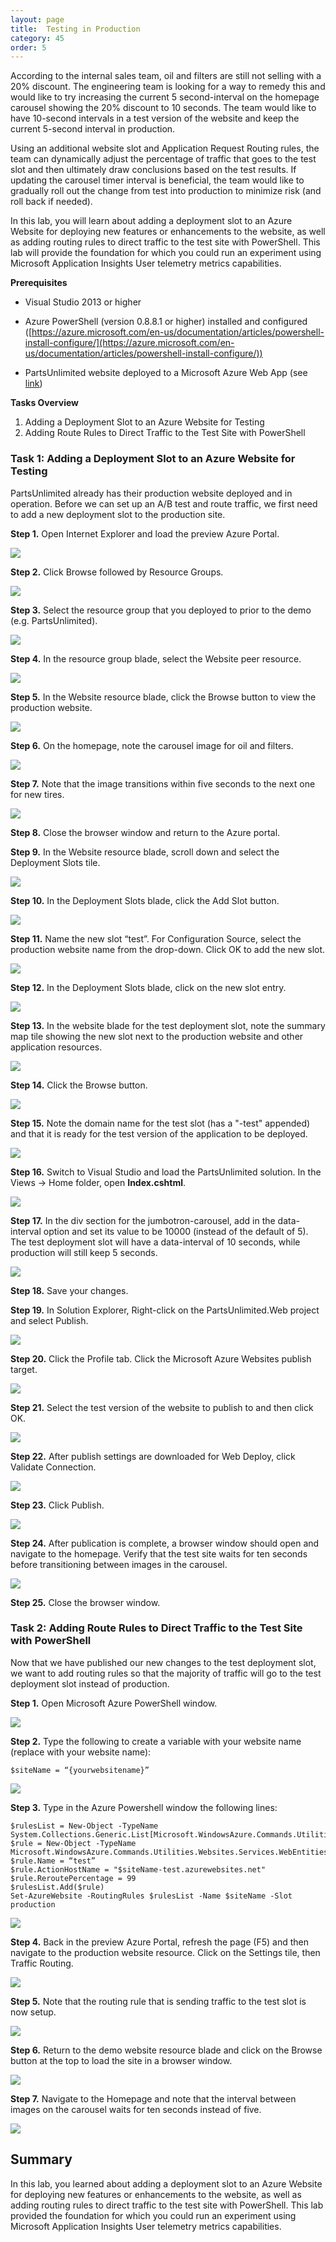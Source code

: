```yaml
---
layout: page
title:  Testing in Production
category: 45
order: 5
---
```


According to the internal sales team, oil and filters are still not selling with a 20% discount. The engineering team is looking for a way to remedy this and would like to try increasing the current 5 second-interval on the homepage carousel showing the 20% discount to 10 seconds. The team would like to have 10-second intervals in a test version of the website and keep the current 5-second interval in production. 

Using an additional website slot and Application Request Routing rules, the team can dynamically adjust the percentage of traffic that goes to the test slot and then ultimately draw conclusions based on the test results. If updating the carousel timer interval is beneficial, the team would like to gradually roll out the change from test into production to minimize risk (and roll back if needed).

In this lab, you will learn about adding a deployment slot to an Azure Website for deploying new features or enhancements to the website, as well as adding routing rules to direct traffic to the test site with PowerShell.  This lab will provide the foundation for which you could run an experiment using Microsoft Application Insights User telemetry metrics capabilities.

**Prerequisites**

- Visual Studio 2013 or higher

- Azure PowerShell (version 0.8.8.1 or higher) installed and configured ([https://azure.microsoft.com/en-us/documentation/articles/powershell-install-configure/](https://azure.microsoft.com/en-us/documentation/articles/powershell-install-configure/))

- PartsUnlimited website deployed to a Microsoft Azure Web App (see [link](https://github.com/Microsoft/PartsUnlimited/blob/aspnet45/docs/Deployment.md))

**Tasks Overview**

1. Adding a Deployment Slot to an Azure Website for Testing
2. Adding Route Rules to Direct Traffic to the Test Site with PowerShell

### Task 1: Adding a Deployment Slot to an Azure Website for Testing

PartsUnlimited already has their production website deployed and in operation. Before we can set up an A/B test and route traffic, we first need to add a new deployment slot to the production site.


**Step 1.** Open Internet Explorer and load the preview Azure Portal.

![](</PartsUnlimited/assets/45-testing-production/step1.png>)

**Step 2.** Click Browse followed by Resource Groups.

![](</PartsUnlimited/assets/45-testing-production/step2.png>)

**Step 3.** Select the resource group that you deployed to prior to the demo (e.g. PartsUnlimited).

![](</PartsUnlimited/assets/45-testing-production/step3.png>)

**Step 4.** In the resource group blade, select the Website peer resource.

![](</PartsUnlimited/assets/45-testing-production/step4.png>)

**Step 5.** In the Website resource blade, click the Browse button to view the production website.

![](</PartsUnlimited/assets/45-testing-production/step5.png>)

**Step 6.** On the homepage, note the carousel image for oil and filters.

![](</PartsUnlimited/assets/45-testing-production/step6.png>)

**Step 7.** Note that the image transitions within five seconds to the next one for new tires.

![](</PartsUnlimited/assets/45-testing-production/step7.png>)

**Step 8.** Close the browser window and return to the Azure portal.

**Step 9.** In the Website resource blade, scroll down and select the Deployment Slots tile.

![](</PartsUnlimited/assets/45-testing-production/step9.png>)

**Step 10.** In the Deployment Slots blade, click the Add Slot button.

![](</PartsUnlimited/assets/45-testing-production/step10.png>)

**Step 11.** Name the new slot “test”. For Configuration Source, select the production website name from the drop-down. Click OK to add the new slot.

![](</PartsUnlimited/assets/45-testing-production/step11.png>)

**Step 12.** In the Deployment Slots blade, click on the new slot entry.

![](</PartsUnlimited/assets/45-testing-production/step12.png>)

**Step 13.** In the website blade for the test deployment slot, note the summary map tile showing the new slot next to the production website and other application resources.

![](</PartsUnlimited/assets/45-testing-production/step13.png>)

**Step 14.** Click the Browse button.

![](</PartsUnlimited/assets/45-testing-production/step14.png>)

**Step 15.** Note the domain name for the test slot (has a "-test" appended) and that it is ready for the test version of the application to be deployed.

![](</PartsUnlimited/assets/45-testing-production/step15.png>)

**Step 16.** Switch to Visual Studio and load the PartsUnlimited solution. In the Views -\> Home folder, open **Index.cshtml**.

![](</PartsUnlimited/assets/45-testing-production/step16.png>)

**Step 17.** In the div section for the jumbotron-carousel, add in the data-interval option and set its value to be 10000 (instead of the default of 5). The test deployment slot will have a data-interval of 10 seconds, while production will still keep 5 seconds. 

![](</PartsUnlimited/assets/45-testing-production/step17.png>)

**Step 18.** Save your changes.

**Step 19.** In Solution Explorer, Right-click on the PartsUnlimited.Web project and select Publish.

![](</PartsUnlimited/assets/45-testing-production/step19.png>)

**Step 20.** Click the Profile tab. Click the Microsoft Azure Websites publish target.

![](</PartsUnlimited/assets/45-testing-production/step20.png>)

**Step 21.** Select the test version of the website to publish to and then click OK.

![](</PartsUnlimited/assets/45-testing-production/step21.png>)

**Step 22.** After publish settings are downloaded for Web Deploy, click Validate Connection.

![](</PartsUnlimited/assets/45-testing-production/step22.png>)

**Step 23.** Click Publish.

![](</PartsUnlimited/assets/45-testing-production/step23.png>)

**Step 24.** After publication is complete, a browser window should open and navigate to the homepage. Verify that the test site waits for ten seconds before transitioning between images in the carousel.

![](</PartsUnlimited/assets/45-testing-production/step6.png>)

**Step 25.** Close the browser window.


### Task 2: Adding Route Rules to Direct Traffic to the Test Site with PowerShell

Now that we have published our new changes to the test deployment slot, we want to add routing rules so that the majority of traffic will go to the test deployment slot instead of production.
 

**Step 1.** Open Microsoft Azure PowerShell window.

![](</PartsUnlimited/assets/45-testing-production/part2step1.png>)

**Step 2.** Type the following to create a variable with your website name (replace with your website name):

`$siteName = “{yourwebsitename}”`

![](</PartsUnlimited/assets/45-testing-production/part2step2.png>)

**Step 3.** Type in the Azure Powershell window the following lines:

	$rulesList = New-Object -TypeName System.Collections.Generic.List[Microsoft.WindowsAzure.Commands.Utilities.Websites.Services.WebEntities.RampUpRule]
	$rule = New-Object -TypeName Microsoft.WindowsAzure.Commands.Utilities.Websites.Services.WebEntities.RampUpRule
	$rule.Name = “test”
	$rule.ActionHostName = "$siteName-test.azurewebsites.net"
	$rule.ReroutePercentage = 99
	$rulesList.Add($rule)
	Set-AzureWebsite -RoutingRules $rulesList -Name $siteName -Slot production

![](</PartsUnlimited/assets/45-testing-production/part2step3.png>)

**Step 4.** Back in the preview Azure Portal, refresh the page (F5) and then navigate to the production website resource. Click on the Settings tile, then Traffic Routing.

![](</PartsUnlimited/assets/45-testing-production/part2step4.png>)

**Step 5.** Note that the routing rule that is sending traffic to the test slot is now setup.

![](</PartsUnlimited/assets/45-testing-production/part2step5.png>)

**Step 6.** Return to the demo website resource blade and click on the Browse button at the top to load the site in a browser window.

![](</PartsUnlimited/assets/45-testing-production/step5.png>)

**Step 7.** Navigate to the Homepage and note that the interval between images on the carousel waits for ten seconds instead of five.

![](</PartsUnlimited/assets/45-testing-production/step6.png>)

Summary
----------

In this lab, you learned about adding a deployment slot to an Azure Website for deploying new features or enhancements to the website, as well as adding routing rules to direct traffic to the test site with PowerShell.  This lab provided the foundation for which you could run an experiment using Microsoft Application Insights User telemetry metrics capabilities.


